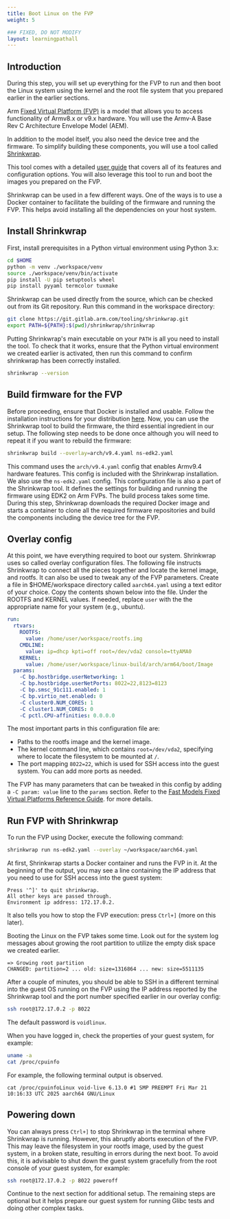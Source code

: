 ```yaml
---
title: Boot Linux on the FVP
weight: 5

### FIXED, DO NOT MODIFY
layout: learningpathall
---
```


## Introduction

During this step, you will set up everything for the FVP to run and then boot the Linux system using the kernel and the root file system that you prepared earlier in the earlier sections.

Arm [Fixed Virtual Platform (FVP)](https://developer.arm.com/downloads/-/arm-ecosystem-fvps) is a model that allows you to access functionality
of Armv8.x or v9.x hardware. You will use the Armv-A Base Rev C Architecture Envelope Model (AEM).

In addition to the model itself, you also need the device tree and the firmware. To simplify
building these components, you will use a tool called [Shrinkwrap](https://gitlab.arm.com/tooling/shrinkwrap).

This tool comes with a detailed [user guide](https://shrinkwrap.docs.arm.com/en/latest/) that covers all of its features and
configuration options. You will also leverage this tool to run and boot the images you prepared on the FVP.

Shrinkwrap can be used in a few different ways. One of the ways is to use a Docker container to facilitate the building of the firmware and
running the FVP. This helps avoid installing all the dependencies on your host system.

## Install Shrinkwrap

First, install prerequisites in a Python virtual environment using Python 3.x:

```bash
cd $HOME
python -m venv ./workspace/venv
source ./workspace/venv/bin/activate
pip install -U pip setuptools wheel
pip install pyyaml termcolor tuxmake
```

Shrinkwrap can be used directly from the source, which can be checked out from its Git
repository. Run this command in the workspace directory:

```bash
git clone https://git.gitlab.arm.com/tooling/shrinkwrap.git
export PATH=${PATH}:$(pwd)/shrinkwrap/shrinkwrap
```

Putting Shrinkwrap's main executable on your `PATH` is all you need to install the tool.
To check that it works, ensure that the Python virtual environment we created earlier
is activated, then run this command to confirm shrinkwrap has been correctly installed.

```bash
shrinkwrap --version
```

## Build firmware for the FVP

Before proceeding, ensure that Docker is installed and usable. Follow the installation instructions for your distribution [here](https://docs.docker.com/engine/install/). Now, you can use the Shrinkwrap tool to build the firmware, the third essential ingredient in our
setup. The following step needs to be done once although you will need to repeat it if you
want to rebuild the firmware:

```bash
shrinkwrap build --overlay=arch/v9.4.yaml ns-edk2.yaml
```

This command uses the `arch/v9.4.yaml` config that enables Armv9.4 hardware features.
This config is included with the Shrinkwrap installation. We also use the `ns-edk2.yaml`
config. This configuration file is also a part of the Shrinkwrap tool. It defines the
settings for building and running the firmware using EDK2 on Arm FVPs. The build
process takes some time. During this step, Shrinkwrap downloads the required Docker
image and starts a container to clone all the required firmware repositories and build
the components including the device tree for the FVP.

## Overlay config

At this point, we have everything required to boot our system. Shrinkwrap uses so called overlay
configuration files. The following file instructs Shrinkwrap to connect all the pieces together
and locate the kernel image, and rootfs. It can also be used to tweak any of the FVP
parameters. Create a file in $HOME/workspace directory called `aarch64.yaml` using a text editor of your choice. Copy the contents shown below into the file. Under the ROOTFS and KERNEL values. If needed, replace `user` with the the appropriate name for your system (e.g., ubuntu).

```yaml
run:
  rtvars:
    ROOTFS:
      value: /home/user/workspace/rootfs.img
    CMDLINE:
      value: ip=dhcp kpti=off root=/dev/vda2 console=ttyAMA0
    KERNEL:
      value: /home/user/workspace/linux-build/arch/arm64/boot/Image
  params:
    -C bp.hostbridge.userNetworking: 1
    -C bp.hostbridge.userNetPorts: 8022=22,8123=8123
    -C bp.smsc_91c111.enabled: 1
    -C bp.virtio_net.enabled: 0
    -C cluster0.NUM_CORES: 1
    -C cluster1.NUM_CORES: 0
    -C pctl.CPU-affinities: 0.0.0.0
```

The most important parts in this configuration file are:

 * Paths to the rootfs image and the kernel image.
 * The kernel command line, which contains `root=/dev/vda2`, specifying where to locate
   the filesystem to be mounted at `/`.
 * The port mapping `8022=22`, which is used for SSH access into the guest system.
   You can add more ports as needed.

The FVP has many parameters that can be tweaked in this config by adding a `-C param: value`
line to the `params` section. Refer to the [Fast Models Fixed Virtual Platforms Reference Guide](https://developer.arm.com/documentation/100966/latest/Getting-Started-with-Fixed-Virtual-Platforms/Configuring-the-model).
for more details.

## Run FVP with Shrinkwrap

To run the FVP using Docker, execute the following command:

```bash
shrinkwrap run ns-edk2.yaml --overlay ~/workspace/aarch64.yaml
```

At first, Shrinkwrap starts a Docker container and runs the FVP in it. At the beginning
of the output, you may see a line containing the IP address that you need to use for SSH
access into the guest system:

```
Press '^]' to quit shrinkwrap.
All other keys are passed through.
Environment ip address: 172.17.0.2.
```

It also tells you how to stop the FVP execution: press `Ctrl+]` (more on this later).

Booting the Linux on the FVP takes some time. Look out for the system log messages about
growing the root partition to utilize the empty disk space we created earlier.

```
=> Growing root partition
CHANGED: partition=2 ... old: size=1316864 ... new: size=5511135
```

After a couple of minutes, you should be able to SSH in a different terminal into the
guest OS running on the FVP using the IP address reported by the Shrinkwrap tool and the
port number specified earlier in our overlay config:

```bash
ssh root@172.17.0.2 -p 8022
```

The default password is `voidlinux`.

When you have logged in, check the properties of your guest system, for example:

```bash
uname -a
cat /proc/cpuinfo
```

For example, the following terminal output is observed.

```output
cat /proc/cpuinfoLinux void-live 6.13.0 #1 SMP PREEMPT Fri Mar 21 10:16:33 UTC 2025 aarch64 GNU/Linux
```

## Powering down

You can always press `Ctrl+]` to stop Shrinkwrap in the terminal where Shrinkwrap is
running. However, this abruptly aborts execution of the FVP. This may leave the filesystem
in your rootfs image, used by the guest system, in a broken state, resulting in errors
during the next boot. To avoid this, it is advisable to shut down the guest system gracefully
from the root console of your guest system, for example:

```bash
ssh root@172.17.0.2 -p 8022 poweroff
```

Continue to the next section for additional setup. The remaining steps are optional but it
helps prepare our guest system for running Glibc tests and doing other complex tasks.


